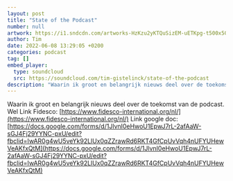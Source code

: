```yaml
---
layout: post
title: "State of the Podcast"
number: null
artwork: https://i1.sndcdn.com/artworks-HzKzu2yKTQuSizEM-uETKpg-t500x500.jpg
author: Tim
date: 2022-06-08 13:29:05 +0200
categories: podcast
tag: []
embed_player:
  type: soundcloud
  src: https://soundcloud.com/tim-gistelinck/state-of-the-podcast
description: "Waarin ik groot en belangrijk nieuws deel over de toekomst van de podcast."
---
```

Waarin ik groot en belangrijk nieuws deel over de toekomst van de podcast. Wel
Link Fidesco: [https://www.fidesco-international.org/nl/](https://www.fidesco-international.org/nl/) 
Link google doc: [https://docs.google.com/forms/d/1JlvnI0eHwoU1EpwJ7rL-2afAaW-sGJ4Fj29YYNC-pxU/edit?fbclid=IwAR0g4wU5veYk92LlUx0qZZrawRd6RKT4GfCpUvVqh4nUFYUHewVeAKfxQtM](https://docs.google.com/forms/d/1JlvnI0eHwoU1EpwJ7rL-2afAaW-sGJ4Fj29YYNC-pxU/edit?fbclid=IwAR0g4wU5veYk92LlUx0qZZrawRd6RKT4GfCpUvVqh4nUFYUHewVeAKfxQtM)